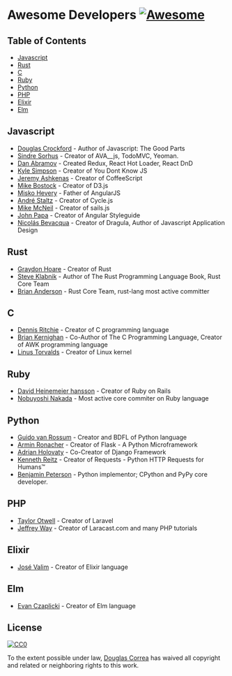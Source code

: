 # Awesome Developers [![Awesome](https://cdn.rawgit.com/sindresorhus/awesome/d7305f38d29fed78fa85652e3a63e154dd8e8829/media/badge.svg)](https://github.com/sindresorhus/awesome)

## Table of Contents

- [Javascript](#javascript)
- [Rust](#rust)
- [C](#c)
- [Ruby](#ruby)
- [Python](#python)
- [PHP](#php)
- [Elixir](#elixir)
- [Elm](#elm)

## Javascript

- [Douglas Crockford](http://www.crockford.com/) - Author of Javascript: The Good Parts
- [Sindre Sorhus](https://github.com/sindresorhus) - Creator of AVA__js, TodoMVC, Yeoman.
- [Dan Abramov](https://github.com/gaearon) - Created Redux, React Hot Loader, React DnD
- [Kyle Simpson](https://github.com/getify) - Creator of You Dont Know JS
- [Jeremy Ashkenas](https://github.com/jashkenas) - Creator of CoffeeScript
- [Mike Bostock](https://github.com/mbostock) - Creator of D3.js
- [Misko Hevery](https://github.com/mhevery) - Father of AngularJS
- [André Staltz](https://github.com/staltz) - Creator of Cycle.js
- [Mike McNeil](https://www.linkedin.com/in/mikermcneil) - Creator of sails.js
- [John Papa](https://github.com/johnpapa) - Creator of Angular Styleguide
- [Nicolás Bevacqua](https://github.com/bevacqua) - Creator of Dragula, Author of Javascript Application Design

## Rust

- [Graydon Hoare](https://github.com/graydon) - Creator of Rust
- [Steve Klabnik](https://github.com/steveklabnik) - Author of The Rust Programming Language Book, Rust Core Team
- [Brian Anderson](https://github.com/brson) - Rust Core Team, rust-lang most active committer

## C

- [Dennis Ritchie](http://cm.bell-labs.co/who/dmr/) - Creator of C programming language
- [Brian Kernighan](https://www.cs.princeton.edu/~bwk/) - Co-Author of The C Programming Language, Creator of AWK programming language
- [Linus Torvalds](https://github.com/torvalds) - Creator of Linux kernel

## Ruby

- [David Heinemeier hansson](https://github.com/dhh) - Creator of Ruby on Rails
- [Nobuyoshi Nakada](https://github.com/nobu) - Most active core commiter on Ruby language

## Python

- [Guido van Rossum](https://github.com/gvanrossum) - Creator and BDFL of Python language
- [Armin Ronacher](https://github.com/mitsuhiko) - Creator of Flask - A Python Microframework
- [Adrian Holovaty](https://github.com/adrianholovaty) - Co-Creator of Django Framework
- [Kenneth Reitz](https://github.com/kennethreitz) - Creator of Requests - Python HTTP Requests for Humans™
- [Benjamin Peterson](https://github.com/gutworth) - Python implementor; CPython and PyPy core developer.

## PHP

- [Taylor Otwell](https://github.com/taylorotwell) - Creator of Laravel
- [Jeffrey Way](https://github.com/JeffreyWay) - Creator of Laracast.com and many PHP tutorials

## Elixir
- [José Valim](https://github.com/josevalim) - Creator of Elixir language

## Elm
- [Evan Czaplicki](https://github.com/evancz) - Creator of Elm language

## License

[![CC0](http://i.creativecommons.org/p/zero/1.0/88x31.png)](http://creativecommons.org/publicdomain/zero/1.0/)

To the extent possible under law, [Douglas Correa](http://douglascorrea.io) has waived all copyright and related or neighboring rights to this work.